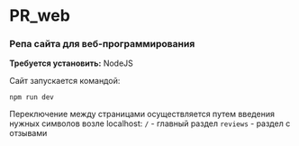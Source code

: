 # PR_web

### Репа сайта для  веб-программирования

**Требуется установить:** NodeJS

Сайт запускается командой:

```
npm run dev
```
Переключение между страницами осуществляется путем введения нужных символов возле localhost:
`/` - главный раздел
`reviews` - раздел с отзывами 
